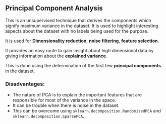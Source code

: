 ## Principal Component Analysis

This is an unsupervised technique that derives the components which signify maximum variance in the dataset. It is used to highlight interesting aspects about the dataset with no labels being used for the purpose.

It is used for **Dimensionality reduction**, **noise filtering**, **feature selection**.

It provides an easy route to gain insight about high dimensional data by giving information about the **explained variance**.

This is done using the determination of the first few **principal components** in the dataset.

### Disadvantages:
- The nature of PCA is to explain the important features that are responsible for most of the variance in the space.
- It can be trouble when there is noise in the dataset.
- This can be overcome using <code>sklearn.decomposition.RandomizedPCA</code> and <code>sklearn.decomposition.SparsePCA</code>.

